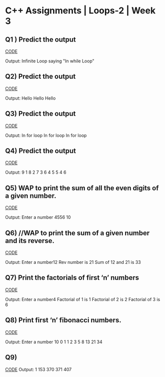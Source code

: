 # C++ Assignments | Loops-2 | Week 3

## Q1 ) Predict the output
[CODE](https://github.com/sujeetamberkar/DSA_PW_Skills/tree/main/Assignment/Codes/Week3/Loops-2/Q1)

Output:
Infinite Loop saying "In while Loop"

## Q2) Predict the output
[CODE](https://github.com/sujeetamberkar/DSA_PW_Skills/tree/main/Assignment/Codes/Week3/Loops-2/Q2)

Output:
Hello
Hello
Hello

## Q3) Predict the output
[CODE](https://github.com/sujeetamberkar/DSA_PW_Skills/tree/main/Assignment/Codes/Week3/Loops-2/Q3)

Output:
In for loop
In for loop
In for loop


## Q4) Predict the output
[CODE](https://github.com/sujeetamberkar/DSA_PW_Skills/tree/main/Assignment/Codes/Week3/Loops-2/Q4)

Output:
9 1
8 2
7 3
6 4
5 5
4 6

## Q5) WAP to print the sum of all the even digits of a given number.
[CODE](https://github.com/sujeetamberkar/DSA_PW_Skills/tree/main/Assignment/Codes/Week3/Loops-2/Q5)

Output:
Enter a number  4556
10

## Q6)  //WAP to print the sum of a given number and its reverse.
[CODE](https://github.com/sujeetamberkar/DSA_PW_Skills/tree/main/Assignment/Codes/Week3/Loops-2/Q6)

Output:
Enter a number12
Rev number is 21
Sum of 12 and 21 is 33

## Q7) Print the factorials of first ‘n’ numbers
[CODE](https://github.com/sujeetamberkar/DSA_PW_Skills/tree/main/Assignment/Codes/Week3/Loops-2/Q7)

Output:
Enter a number4
Factorial of 1 is 1
Factorial of 2 is 2
Factorial of 3 is 6

## Q8) Print first ‘n’ fibonacci numbers.
[CODE](https://github.com/sujeetamberkar/DSA_PW_Skills/tree/main/Assignment/Codes/Week3/Loops-2/Q8)

Output:
Enter a number  10
0 1 1 2 3 5 8 13 21 34

## Q9) 
[CODE](https://github.com/sujeetamberkar/DSA_PW_Skills/tree/main/Assignment/Codes/Week3/Loops-2/Q1)
Output:
1
153
370
371
407